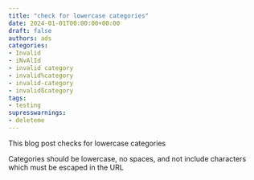 ```yaml
---
title: "check for lowercase categories"
date: 2024-01-01T00:00:00+00:00
draft: false
authors: ads
categories:
- Invalid
- iNvAlId
- invalid category
- invalid%category
- invalid-category
- invalidßcategory
tags:
- testing
supresswarnings:
- deleteme
---
```


This blog post checks for lowercase categories

Categories should be lowercase, no spaces,
and not include characters which must be escaped in the URL
